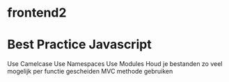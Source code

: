 frontend2
=========

# Best Practice Javascript

Use Camelcase
Use Namespaces
Use Modules
Houd je bestanden zo veel mogelijk per functie gescheiden
MVC methode gebruiken

